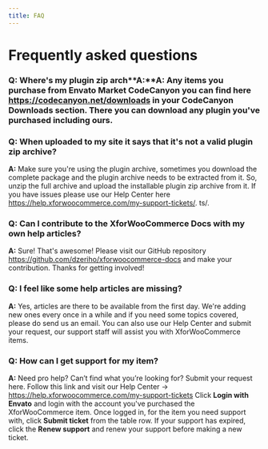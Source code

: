```yaml
---
title: FAQ
---
```


# Frequently asked questions

### Q: Where's my plugin zip arch**A:****A:** Any items you purchase from Envato Market CodeCanyon you can find here https://codecanyon.net/downloads in your CodeCanyon Downloads section. There you can download any plugin you've purchased including ours.

### Q: When uploaded to my site it says that it's not a valid plugin zip archive?
**A:** Make sure you're using the plugin archive, sometimes you download the complete package and the plugin archive needs to be extracted from it. So, unzip the full archive and upload the installable plugin zip archive from it. If you have issues please use our Help Center here https://help.xforwoocommerce.com/my-support-tickets/.
ts/.

### Q: Can I contribute to the XforWooCommerce Docs with my own help articles?

**A:** Sure! That's awesome! Please visit our GitHub repository https://github.com/dzeriho/xforwoocommerce-docs and make your contribution. Thanks for getting involved!

### Q: I feel like some help articles are missing?

**A:** Yes, articles are there to be available from the first day. We're adding new ones every once in a while and if you need some topics covered, please do send us an email. You can also use our Help Center and submit your request, our support staff will assist you with XforWooCommerce items.

### Q: How can I get support for my item?

**A:** Need pro help? Can’t find what you’re looking for? Submit your request here. Follow this link and visit our Help Center &rarr; https://help.xforwoocommerce.com/my-support-tickets Click **Login with Envato** and login with the account you've purchased the XforWooCommerce item. Once logged in, for the item you need support with, click **Submit ticket** from the table row. If your support has expired, click the **Renew support** and renew your support before making a new ticket.
